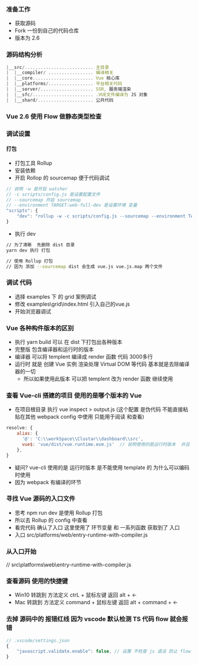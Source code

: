 ### 准备工作
- 获取源码
- Fork 一份到自己的代码仓库
- 版本为 2.6

### 源码结构分析
```js
|__src/.......................... 主目录
|  |__compiler/ ................. 编译相关
|  |__core....................... Vue 核心库
|  |__platforms/................. 平台相关代码
|  |__server/.................... SSR, 服务端渲染
|  |__sfc/....................... .VUE文件编译为 JS 对象
|  |__shard/..................... 公共代码
```

### Vue 2.6 使用 Flow 做静态类型检查

### 调试设置 

#### 打包

- 打包工具 Rollup
- 安装依赖
- 开启 Rollop 的 sourcemap 便于代码调试
```js
// 说明 -w 是开启 watcher 
// -c scripts/config.js 是设置配置文件
// --sourcemap 开启 sourcemap
// --environment TARGET:web-full-dev 是设置环境 变量
"scripts": {
    "dev": "rollup -w -c scripts/config.js --sourcemap --environment TARGET:web-full-dev",
}
```
- 执行 dev 
```sh
// 为了清晰  先删除 dist 目录
yarn dev 执行 打包 

// 使用 Rollup 打包 
// 因为 添加 --sourcemap dist 会生成 vue.js vue.js.map 两个文件
```

### 调试 代码
- 选择 examples 下 的 grid 案例调试  
- 修改 examples\grid\index.html 引入自己的vue.js
- 开始浏览器调试

### Vue 各种构件版本的区别
- 执行 yarn  build 可以 在 dist 下打包出各种版本
- 完整版 包含编译器和运行时的版本
- 编译器 可以将 templent 编译成 render 函数 代码 3000多行
- 运行时 就是 创建 Vue 实例 渲染处理 Virtual DOM 等代码 基本就是去除编译器的一切
    - 所以如果使用此版本 可以把 templent 改为 render 函数 继续使用

### 查看 Vue-cli 搭建的项目 使用的是哪个版本的 Vue
- 在项目根目录 执行  vue inspect > output.js (这个配置 是伪代码 不能直接粘贴在其他 webpack config 中使用 只能用于阅读 和查看)
```js
resolve: {
    alias: {
      '@': 'C:\\workSpace\\Clustar\\dashboard\\src',
      vue$: 'vue/dist/vue.runtime.esm.js'  // 说明使用的是运行时版本  并且 使用 ESM 模块机制
    },
} 
```
- 疑问? vue-cli 使用的是 运行时版本 是不能使用 template 的 为什么可以编码时使用  
- 因为 webpack 有编译的环节

### 寻找 Vue 源码的入口文件

- 思考 npm run dev 是使用 Rollup 打包
- 所以去 Rollup 的 config 中查看
- 看完代码 确认了入口  这里使用了 环节变量 和 一系列函数 获取到了 入口 
- 入口 src/platforms/web/entry-runtime-with-compiler.js

### 从入口开始 
// src\platforms\web\entry-runtime-with-compiler.js

### 查看源码 使用的快捷键
- Win10 转跳到 方法定义  ctrL + 鼠标左键  返回  alt + ←
- Mac 转跳到 方法定义  command + 鼠标左键  返回  alt + command + ←

### 去掉 源码中的 报错红线  因为 vscode 默认检测 TS 代码   flow 就会报错
```js
// .vscode/settings.json
{
    "javascript.validate.enable": false, // 设置 不检查 js 语法 防止 flow 报错
}
```




